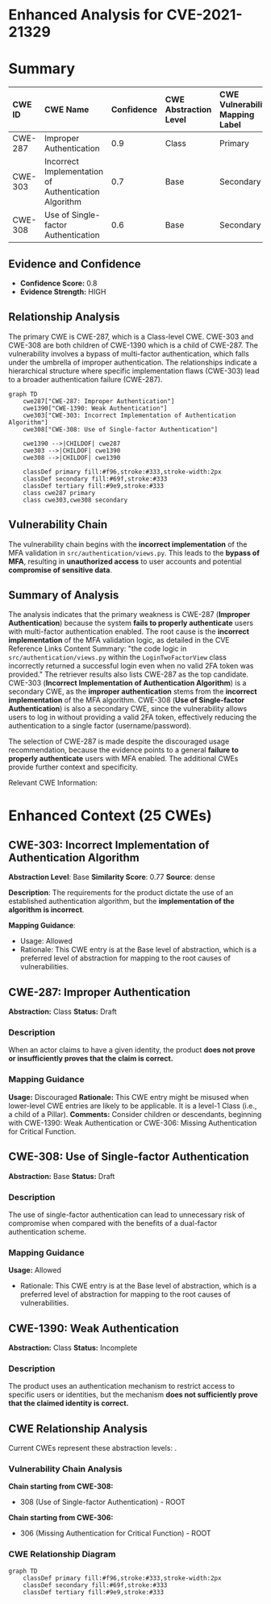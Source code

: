 # Enhanced Analysis for CVE-2021-21329

# Summary
| CWE ID  | CWE Name                                                        | Confidence | CWE Abstraction Level | CWE Vulnerability Mapping Label | CWE-Vulnerability Mapping Notes |
| :-------- | :-------------------------------------------------------------- | :--------- | :---------------------- | :------------------------------ | :------------------------------ |
| CWE-287   | Improper Authentication                                         | 0.9        | Class                   | Primary                         | Discouraged                   |
| CWE-303   | Incorrect Implementation of Authentication Algorithm | 0.7        | Base                    | Secondary                       | Allowed                       |
| CWE-308   | Use of Single-factor Authentication | 0.6        | Base                    | Secondary                       | Allowed                       |

## Evidence and Confidence

*   **Confidence Score:** 0.8
*   **Evidence Strength:** HIGH

## Relationship Analysis
The primary CWE is CWE-287, which is a Class-level CWE. CWE-303 and CWE-308 are both children of CWE-1390 which is a child of CWE-287.
The vulnerability involves a bypass of multi-factor authentication, which falls under the umbrella of improper authentication. The relationships indicate a hierarchical structure where specific implementation flaws (CWE-303) lead to a broader authentication failure (CWE-287).
```mermaid
graph TD
    cwe287["CWE-287: Improper Authentication"]
    cwe1390["CWE-1390: Weak Authentication"]
    cwe303["CWE-303: Incorrect Implementation of Authentication Algorithm"]
    cwe308["CWE-308: Use of Single-factor Authentication"]
    
    cwe1390 -->|CHILDOF| cwe287
    cwe303 -->|CHILDOF| cwe1390
    cwe308 -->|CHILDOF| cwe1390
    
    classDef primary fill:#f96,stroke:#333,stroke-width:2px
    classDef secondary fill:#69f,stroke:#333
    classDef tertiary fill:#9e9,stroke:#333
    class cwe287 primary
    class cwe303,cwe308 secondary
```

## Vulnerability Chain
The vulnerability chain begins with the **incorrect implementation** of the MFA validation in `src/authentication/views.py`. This leads to the **bypass of MFA**, resulting in **unauthorized access** to user accounts and potential **compromise of sensitive data**.

## Summary of Analysis
The analysis indicates that the primary weakness is CWE-287 (**Improper Authentication**) because the system **fails to properly authenticate** users with multi-factor authentication enabled. The root cause is the **incorrect implementation** of the MFA validation logic, as detailed in the CVE Reference Links Content Summary: "the code logic in `src/authentication/views.py` within the `LoginTwoFactorView` class incorrectly returned a successful login even when no valid 2FA token was provided."
The retriever results also lists CWE-287 as the top candidate.
CWE-303 (**Incorrect Implementation of Authentication Algorithm**) is a secondary CWE, as the **improper authentication** stems from the **incorrect implementation** of the MFA algorithm.
CWE-308 (**Use of Single-factor Authentication**) is also a secondary CWE, since the vulnerability allows users to log in without providing a valid 2FA token, effectively reducing the authentication to a single factor (username/password).

The selection of CWE-287 is made despite the discouraged usage recommendation, because the evidence points to a general **failure to properly authenticate** users with MFA enabled. The additional CWEs provide further context and specificity.

Relevant CWE Information:

# Enhanced Context (25 CWEs)

## CWE-303: Incorrect Implementation of Authentication Algorithm
**Abstraction Level**: Base
**Similarity Score**: 0.77
**Source**: dense

**Description**:
The requirements for the product dictate the use of an established authentication algorithm, but the **implementation of the algorithm is incorrect**.

**Mapping Guidance**:
- Usage: Allowed
- Rationale: This CWE entry is at the Base level of abstraction, which is a preferred level of abstraction for mapping to the root causes of vulnerabilities.

## CWE-287: Improper Authentication
**Abstraction:** Class
**Status:** Draft

### Description
When an actor claims to have a given identity, the product **does not prove or insufficiently proves that the claim is correct.**

### Mapping Guidance
**Usage:** Discouraged
**Rationale:** This CWE entry might be misused when lower-level CWE entries are likely to be applicable. It is a level-1 Class (i.e., a child of a Pillar).
**Comments:** Consider children or descendants, beginning with CWE-1390: Weak Authentication or CWE-306: Missing Authentication for Critical Function.

## CWE-308: Use of Single-factor Authentication
**Abstraction:** Base
**Status:** Draft

### Description
The use of single-factor authentication can lead to unnecessary risk of compromise when compared with the benefits of a dual-factor authentication scheme.

### Mapping Guidance
**Usage:** Allowed
- Rationale: This CWE entry is at the Base level of abstraction, which is a preferred level of abstraction for mapping to the root causes of vulnerabilities.

## CWE-1390: Weak Authentication
**Abstraction:** Class
**Status:** Incomplete

### Description
The product uses an authentication mechanism to restrict access to specific users or identities, but the mechanism **does not sufficiently prove that the claimed identity is correct.**


## CWE Relationship Analysis

Current CWEs represent these abstraction levels: .


### Vulnerability Chain Analysis

**Chain starting from CWE-308:**
- 308 (Use of Single-factor Authentication) - ROOT


**Chain starting from CWE-306:**
- 306 (Missing Authentication for Critical Function) - ROOT



### CWE Relationship Diagram

```mermaid
graph TD
    classDef primary fill:#f96,stroke:#333,stroke-width:2px
    classDef secondary fill:#69f,stroke:#333
    classDef tertiary fill:#9e9,stroke:#333
```